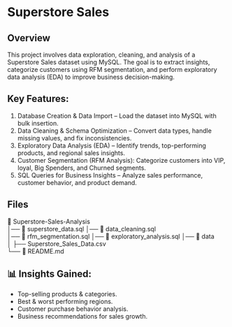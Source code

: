# Superstore Sales

## Overview
This project involves data exploration, cleaning, and analysis of a Superstore Sales dataset using MySQL. The goal is to extract insights, categorize customers using RFM segmentation, and perform exploratory data analysis (EDA) to improve business decision-making.

##  Key Features:
1. Database Creation & Data Import – Load the dataset into MySQL with bulk insertion.
2. Data Cleaning & Schema Optimization – Convert data types, handle missing values, and fix inconsistencies.
3. Exploratory Data Analysis (EDA) – Identify trends, top-performing products, and regional sales insights.
4. Customer Segmentation (RFM Analysis): Categorize customers into VIP, loyal, Big Spenders, and Churned segments.
5. SQL Queries for Business Insights – Analyze sales performance, customer behavior, and product demand.

## Files
📁 Superstore-Sales-Analysis  
│── 📄 superstore_data.sql
│── 📄 data_cleaning.sql      
│── 📄 rfm_segmentation.sql 
│── 📄 exploratory_analysis.sql 
│── 📂 data  
│   ├── Superstore_Sales_Data.csv    
└── 📄 README.md  

## 📊 Insights Gained:
- Top-selling products & categories.
- Best & worst performing regions.
- Customer purchase behavior analysis.
- Business recommendations for sales growth.
